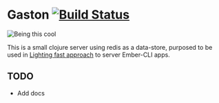 # Gaston [![Build Status](https://travis-ci.org/mariogintili/gaston.svg?branch=master)](https://travis-ci.org/mariogintili/gaston)

![Being this cool](https://octodex.github.com/images/front-end-conftocat.png)

This is a small clojure server using redis as a data-store, purposed to be used in [Lighting fast approach](http://ember-cli.github.io/ember-cli-deploy/docs/v0.4.x/lightning-approach-workflow/) to server Ember-CLI apps.

## TODO

- Add docs
